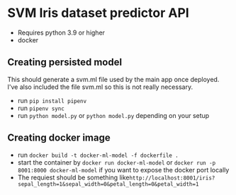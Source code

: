 # SVM Iris dataset predictor API
- Requires python 3.9 or higher
- docker

## Creating persisted model
This should generate a svm.ml file used by the main app once deployed. I've also included the file svm.ml so this is not really necessary.
- run `pip install pipenv`
- run `pipenv sync`
- run `python model.py` or `python model.py` depending on your setup


## Creating docker image

- run `docker build -t docker-ml-model -f dockerfile .`
- start the container by `docker run docker-ml-model` or `docker run -p 8001:8000 docker-ml-model` if you want to expose the docker port locally
- The requiest should be something like`http://localhost:8001/iris?sepal_length=1&sepal_width=0&petal_length=0&petal_width=1`